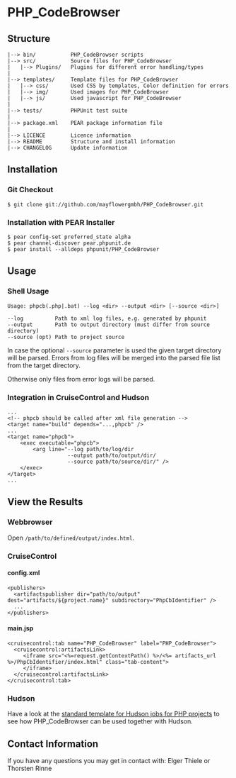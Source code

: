 # PHP_CodeBrowser #

## Structure ##

    |--> bin/           PHP_CodeBrowser scripts
    |--> src/           Source files for PHP_CodeBrowser
    |   |--> Plugins/   Plugins for different error handling/types
    |
    |--> templates/     Template files for PHP_CodeBrowser 
    |   |--> css/       Used CSS by templates, Color definition for errors
    |   |--> img/       Used images for PHP_CodeBrowser
    |   |--> js/        Used javascript for PHP_CodeBrowser
    |
    |--> tests/         PHPUnit test suite 
    |
    |--> package.xml    PEAR package information file
    |
    |--> LICENCE        Licence information
    |--> README         Structure and install information
    |--> CHANGELOG      Update information

## Installation ##

### Git Checkout ###

    $ git clone git://github.com/mayflowergmbh/PHP_CodeBrowser.git

### Installation with PEAR Installer ###

    $ pear config-set preferred_state alpha
    $ pear channel-discover pear.phpunit.de
    $ pear install --alldeps phpunit/PHP_CodeBrowser

## Usage ##

### Shell Usage ###

    Usage: phpcb(.php|.bat) --log <dir> --output <dir> [--source <dir>]

    --log          Path to xml log files, e.g. generated by phpunit
    --output       Path to output directory (must differ from source directory)
    --source (opt) Path to project source

In case the optional `--source` parameter is used the given target directory will be parsed. Errors from log files will be merged into the parsed file list from the target directory.

Otherwise only files from error logs will be parsed.
    
### Integration in CruiseControl and Hudson ###
    
    ...
    <!-- phpcb should be called after xml file generation -->
    <target name="build" depends="...,phpcb" />
    ...
    <target name="phpcb">
        <exec executable="phpcb">
            <arg line="--log path/to/log/dir
                       --output path/to/output/dir/
                       --source path/to/source/dir/" />
        </exec>
    </target>
    ...

## View the Results ##

### Webbrowser ###
    
Open `/path/to/defined/output/index.html`.
    
### CruiseControl ###

#### config.xml ####

    <publishers>
      <artifactspublisher dir="path/to/output" dest="artifacts/${project.name}" subdirectory="PhpCbIdentifier" />
      ...
    </publishers>
    
#### main.jsp ####

    <cruisecontrol:tab name="PHP_CodeBrowser" label="PHP_CodeBrowser">
      <cruisecontrol:artifactsLink>
         <iframe src="<%=request.getContextPath() %>/<%= artifacts_url %>/PhpCbIdentifier/index.html" class="tab-content">
         </iframe>
      </cruisecontrol:artifactsLink>
    </cruisecontrol:tab>

### Hudson ###

Have a look at the [standard template for Hudson jobs for PHP projects](http://github.com/sebastianbergmann/php-hudson-template) to see how PHP_CodeBrowser can be used together with Hudson.

## Contact Information ##

If you have any questions you may get in contact with: Elger Thiele <elger DOT thiele AT mayflower DOT de> or Thorsten Rinne <thorsten DOT rinne AT mayflower DOT de>
